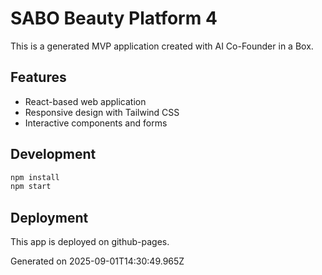 # SABO Beauty Platform 4

This is a generated MVP application created with AI Co-Founder in a Box.

## Features
- React-based web application
- Responsive design with Tailwind CSS
- Interactive components and forms

## Development
```bash
npm install
npm start
```

## Deployment
This app is deployed on github-pages.

Generated on 2025-09-01T14:30:49.965Z
